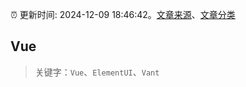 :alarm_clock: 更新时间: 2024-12-09 18:46:42。[文章来源](/README.md)、[文章分类](/TAGS.md)

## Vue


> 关键字：`Vue`、`ElementUI`、`Vant`



